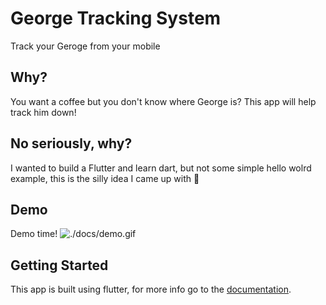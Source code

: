 # George Tracking System

Track your Geroge from your mobile

## Why?

You want a coffee but you don't know where George is? This app will help track him down!

## No seriously, why?

I wanted to build a Flutter and learn dart, but not some simple hello wolrd example, this is the silly idea I came up with 🤷

## Demo

Demo time!
![./docs/demo.gif](./docs/demo.gif)

## Getting Started

This app is built using flutter, for more info go to the [documentation](https://flutter.io/).
